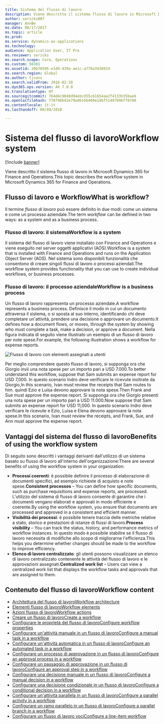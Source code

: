 ```yaml
---
title: Sistema del flusso di lavoro
description: Viene descritto il sistema flusso di lavoro in Microsoft Dynamics 365 for Finance and Operations.
author: sericks007
manager: AnnBe
ms.date: 08/17/2017
ms.topic: article
ms.prod: 
ms.service: dynamics-ax-applications
ms.technology: 
audience: Application User, IT Pro
ms.reviewer: sericks
ms.search.scope: Core, Operations
ms.custom: 56381
ms.assetid: 20b78595-e1d9-439a-ae1c-a776a3438919
ms.search.region: Global
ms.author: tjvass
ms.search.validFrom: 2016-02-28
ms.dyn365.ops.version: AX 7.0.0
ms.translationtype: HT
ms.sourcegitcommit: 764d4c9049d94ebcd55c61654aa2f4133b35bae6
ms.openlocfilehash: 770796b42e79ad616b469e1dbf5149789bff0788
ms.contentlocale: it-it
ms.lasthandoff: 08/09/2018

---
```


# <a name="workflow-system"></a><span data-ttu-id="eaa89-103">Sistema del flusso di lavoro</span><span class="sxs-lookup"><span data-stu-id="eaa89-103">Workflow system</span></span>

[!include [banner](../includes/banner.md)]

<span data-ttu-id="eaa89-104">Viene descritto il sistema flusso di lavoro in Microsoft Dynamics 365 for Finance and Operations.</span><span class="sxs-lookup"><span data-stu-id="eaa89-104">This topic describes the workflow system in Microsoft Dynamics 365 for Finance and Operations.</span></span>

<a name="what-is-workflow"></a><span data-ttu-id="eaa89-105">Flusso di lavoro e Workflow</span><span class="sxs-lookup"><span data-stu-id="eaa89-105">What is workflow?</span></span>
-----------------

<span data-ttu-id="eaa89-106">Il termine *flusso di lavoro* può essere definito in due modi: come un sistema e come un processo aziendale.</span><span class="sxs-lookup"><span data-stu-id="eaa89-106">The term *workflow* can be defined in two ways: as a system and as a business process.</span></span>
### <a name="workflow-is-a-system"></a><span data-ttu-id="eaa89-107">Flusso di lavoro: il sistema</span><span class="sxs-lookup"><span data-stu-id="eaa89-107">Workflow is a system</span></span>

<span data-ttu-id="eaa89-108">Il sistema del flusso di lavoro viene installato con Finance and Operations e viene eseguito nel server oggetti applicativi (AOS).</span><span class="sxs-lookup"><span data-stu-id="eaa89-108">Workflow is a system that is installed with Finance and Operations and runs on the Application Object Server (AOS).</span></span> <span data-ttu-id="eaa89-109">Nel sistema sono disponibili funzionalità che consentono di creare singoli flussi di lavoro o processi aziendali.</span><span class="sxs-lookup"><span data-stu-id="eaa89-109">The workflow system provides functionality that you can use to create individual workflows, or business processes.</span></span>

### <a name="workflow-is-a-business-process"></a><span data-ttu-id="eaa89-110">Flusso di lavoro: il processo aziendale</span><span class="sxs-lookup"><span data-stu-id="eaa89-110">Workflow is a business process</span></span>

<span data-ttu-id="eaa89-111">Un flusso di lavoro rappresenta un processo aziendale.</span><span class="sxs-lookup"><span data-stu-id="eaa89-111">A workflow represents a business process.</span></span> <span data-ttu-id="eaa89-112">Definisce il modo in cui un documento attraversa il sistema, o si sposta al suo interno, identificando chi deve completare un'attività, prendere una decisione o approvare un documento.</span><span class="sxs-lookup"><span data-stu-id="eaa89-112">It defines how a document flows, or moves, through the system by showing who must complete a task, make a decision, or approve a document.</span></span> <span data-ttu-id="eaa89-113">Nella figura indicata di seguito viene illustrato un esempio di un flusso di lavoro per note spese.</span><span class="sxs-lookup"><span data-stu-id="eaa89-113">For example, the following illustration shows a workflow for expense reports.</span></span> 

![Flusso di lavoro con elementi assegnati a utenti](./media/workflow_user.gif) 

<span data-ttu-id="eaa89-115">Per meglio comprendere questo flusso di lavoro, si supponga ora che Giorgio invii una nota spese per un importo pari a USD 7.000.</span><span class="sxs-lookup"><span data-stu-id="eaa89-115">To better understand this workflow, suppose that Sam submits an expense report for USD 7,000.</span></span> <span data-ttu-id="eaa89-116">In questo scenario Indro deve verificare le ricevute inoltrate da Giorgio,</span><span class="sxs-lookup"><span data-stu-id="eaa89-116">In this scenario, Ivan must review the receipts that Sam routes to him.</span></span> <span data-ttu-id="eaa89-117">quindi Ezio e Luisa devono approvare la nota spese.</span><span class="sxs-lookup"><span data-stu-id="eaa89-117">Then Frank and Sue must approve the expense report.</span></span> <span data-ttu-id="eaa89-118">Si supponga ora che Giorgio presenti una nota spese per un importo pari a USD 11.000.</span><span class="sxs-lookup"><span data-stu-id="eaa89-118">Now suppose that Sam submits an expense report for USD 11,000.</span></span> <span data-ttu-id="eaa89-119">In questo scenario Indro deve verificare le ricevute e Ezio, Luisa e Elena devono approvare la nota spese.</span><span class="sxs-lookup"><span data-stu-id="eaa89-119">In this scenario, Ivan must review the receipts, and Frank, Sue, and Ann must approve the expense report.</span></span>

## <a name="benefits-of-using-the-workflow-system"></a><span data-ttu-id="eaa89-120">Vantaggi del sistema del flusso di lavoro</span><span class="sxs-lookup"><span data-stu-id="eaa89-120">Benefits of using the workflow system</span></span>

<span data-ttu-id="eaa89-121">Di seguito sono descritti i vantaggi derivanti dall'utilizzo di un sistema basato su flusso di lavoro all'interno dell'organizzazione:</span><span class="sxs-lookup"><span data-stu-id="eaa89-121">There are several benefits of using the workflow system in your organization:</span></span>
-   <span data-ttu-id="eaa89-122">**Processi coerenti**: è possibile definire il processo di elaborazione di documenti specifici, ad esempio richieste di acquisto e note spese.</span><span class="sxs-lookup"><span data-stu-id="eaa89-122">**Consistent processes** – You can define how specific documents, such as purchase requisitions and expense reports, are processed.</span></span> <span data-ttu-id="eaa89-123">L'utilizzo del sistema di flusso di lavoro consente di garantire che i documenti vengano elaborati e approvati in modo efficiente e coerente.</span><span class="sxs-lookup"><span data-stu-id="eaa89-123">By using the workflow system, you ensure that documents are processed and approved in a consistent and efficient manner.</span></span>
-   <span data-ttu-id="eaa89-124">**Visibilità dei processi**: è possibile tenere traccia delle metriche relative a stato, storico e prestazioni di istanze di flussi di lavoro.</span><span class="sxs-lookup"><span data-stu-id="eaa89-124">**Process visibility** – You can track the status, history, and performance metrics of workflow instances.</span></span> <span data-ttu-id="eaa89-125">In questo modo è possibile stabilire se il flusso di lavoro necessita di modifiche allo scopo di migliorarne l'efficienza.</span><span class="sxs-lookup"><span data-stu-id="eaa89-125">This helps you determine whether changes should be made to the workflow to improve efficiency.</span></span>
-   <span data-ttu-id="eaa89-126">**Elenco di lavoro centralizzato**: gli utenti possono visualizzare un elenco di lavoro centralizzato contenente le attività del flusso di lavoro e le approvazioni assegnati.</span><span class="sxs-lookup"><span data-stu-id="eaa89-126">**Centralized work list** – Users can view a centralized work list that displays the workflow tasks and approvals that are assigned to them.</span></span>


## <a name="workflow-content"></a><span data-ttu-id="eaa89-127">Contenuto del flusso di lavoro</span><span class="sxs-lookup"><span data-stu-id="eaa89-127">Workflow content</span></span>

+ [<span data-ttu-id="eaa89-128">Architettura del flusso di lavoro</span><span class="sxs-lookup"><span data-stu-id="eaa89-128">Workflow architecture</span></span>](workflow-system-architecture.md)
+ [<span data-ttu-id="eaa89-129">Elementi flusso di lavoro</span><span class="sxs-lookup"><span data-stu-id="eaa89-129">Workflow elements</span></span>](workflow-elements.md)
+ [<span data-ttu-id="eaa89-130">Azioni flusso di lavoro</span><span class="sxs-lookup"><span data-stu-id="eaa89-130">Workflow actions</span></span>](workflow-actions.md)
+ [<span data-ttu-id="eaa89-131">Creare un flusso di lavoro</span><span class="sxs-lookup"><span data-stu-id="eaa89-131">Create a workflow</span></span>](create-workflow.md)
+ [<span data-ttu-id="eaa89-132">Configurare le proprietà del flusso di lavoro</span><span class="sxs-lookup"><span data-stu-id="eaa89-132">Configure workflow properties</span></span>](configure-workflow-properties.md)
+ [<span data-ttu-id="eaa89-133">Configurare un'attività manuale in un flusso di lavoro</span><span class="sxs-lookup"><span data-stu-id="eaa89-133">Configure a manual task in a workflow</span></span>](configure-manual-task-workflow.md)
+ [<span data-ttu-id="eaa89-134">Configurare un'attività automatica in un flusso di lavoro</span><span class="sxs-lookup"><span data-stu-id="eaa89-134">Configure an automated task in a workflow</span></span>](configure-automated-task-workflow.md)
+ [<span data-ttu-id="eaa89-135">Configurare un processo di approvazione in un flusso di lavoro</span><span class="sxs-lookup"><span data-stu-id="eaa89-135">Configure an approval process in a workflow</span></span>](configure-approval-process-workflow.md)
+ [<span data-ttu-id="eaa89-136">Configurare un passaggio di approvazione in un flusso di lavoro</span><span class="sxs-lookup"><span data-stu-id="eaa89-136">Configure an approval step in a workflow</span></span>](configure-approval-step-workflow.md)
+ [<span data-ttu-id="eaa89-137">Configurare una decisione manuale in un flusso di lavoro</span><span class="sxs-lookup"><span data-stu-id="eaa89-137">Configure a manual decision in a workflow</span></span>](configure-manual-decision-workflow.md)
+ [<span data-ttu-id="eaa89-138">Configurare una decisione condizionale in un flusso di lavoro</span><span class="sxs-lookup"><span data-stu-id="eaa89-138">Configure a conditional decision in a workflow</span></span>](configure-conditional-decision-workflow.md)
+ [<span data-ttu-id="eaa89-139">Configurare un'attività parallela in un flusso di lavoro</span><span class="sxs-lookup"><span data-stu-id="eaa89-139">Configure a parallel activity in a workflow</span></span>](configure-parallel-activity-workflow.md)
+ [<span data-ttu-id="eaa89-140">Configurare un ramo parallelo in un flusso di lavoro</span><span class="sxs-lookup"><span data-stu-id="eaa89-140">Configure a parallel branch in a workflow</span></span>](configure-parallel-branch-workflow.md)
+ [<span data-ttu-id="eaa89-141">Configurare un flusso di lavoro voci</span><span class="sxs-lookup"><span data-stu-id="eaa89-141">Configure a line-item workflow</span></span>](configure-line-item-workflow.md)

